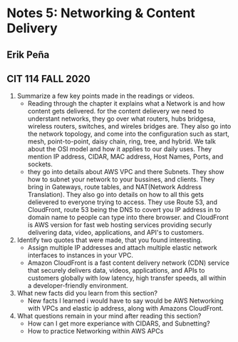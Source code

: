 # Notes 5: Networking & Content Delivery
## Erik Peña
## CIT 114 FALL 2020

1. Summarize a few key points made in the readings or videos.
   - Reading through the chapter it explains what a Network is and how content gets delivered. for the content delievery we need to understant networks, they go over what routers, hubs bridgesa, wireless routers, switches, and wireles bridges are. They also go into the network topology, and come into the configuration such as start, mesh, point-to-point, daisy chain, ring, tree, and hybrid. We talk about the OSI model and how it applies to our daily uses. They mention IP address, CIDAR, MAC address, Host Names, Ports, and sockets.
   - they go into details about AWS VPC and there Subnets. They show how to subnet your network to your bussines, and clients. They bring in Gateways, route tables, and NAT(Network Address Translation). They also go into details on how to all this gets delievered to everyone trying to access. They use Route 53, and CloudFront, route 53 being the DNS to covert you  IP address in to domain name to people can type into there browser. and CloudFront is AWS version for fast web hosting services providing securly delivering data, video, applications, and API's to customers.
2. Identify two quotes that were made, that you found interesting.
   - Assign multiple IP addresses and attach multiple elastic network interfaces to instances in your VPC.
   - Amazon CloudFront is a fast content delivery network (CDN) service that securely delivers data, videos, applications, and APIs to customers globally with low latency, high transfer speeds, all within a developer-friendly environment.
3. What new facts did you learn from this section?
   - New facts I learned i would have to say would be AWS Networking with VPCs and elastic ip address, along with Amazons CloudFront. 
4. What questions remain in your mind after reading this section?
   - How can I get more experiance with CIDARS, and Subnetting?
   - How to practice Networking within AWS APCs
